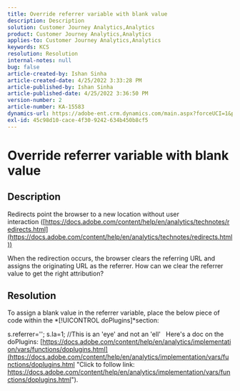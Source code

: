 ```yaml
---
title: Override referrer variable with blank value
description: Description
solution: Customer Journey Analytics,Analytics
product: Customer Journey Analytics,Analytics
applies-to: Customer Journey Analytics,Analytics
keywords: KCS
resolution: Resolution
internal-notes: null
bug: false
article-created-by: Ishan Sinha
article-created-date: 4/25/2022 3:33:28 PM
article-published-by: Ishan Sinha
article-published-date: 4/25/2022 3:36:50 PM
version-number: 2
article-number: KA-15583
dynamics-url: https://adobe-ent.crm.dynamics.com/main.aspx?forceUCI=1&pagetype=entityrecord&etn=knowledgearticle&id=6520a809-adc4-ec11-a7b6-0022480a1d64
exl-id: 45c98d10-cace-4f30-9242-634b450b8cf5
---
```

# Override referrer variable with blank value

## Description


Redirects point the browser to a new location without user interaction ([https://docs.adobe.com/content/help/en/analytics/technotes/redirects.html](https://docs.adobe.com/content/help/en/analytics/technotes/redirects.html))

When the redirection occurs, the browser clears the referring URL and assigns the originating URL as the referrer. How can we clear the referrer value to get the right attribution?


## Resolution


To assign a blank value in the referrer variable, place the below piece of code within the *[!UICONTROL doPlugins]*section:

s.referrer='';
s.Ia=1; //This is an 'eye' and not an 'ell'
 
Here's a doc on the doPlugins: [https://docs.adobe.com/content/help/en/analytics/implementation/vars/functions/doplugins.html](https://docs.adobe.com/content/help/en/analytics/implementation/vars/functions/doplugins.html "Click to follow link: https://docs.adobe.com/content/help/en/analytics/implementation/vars/functions/doplugins.html").
